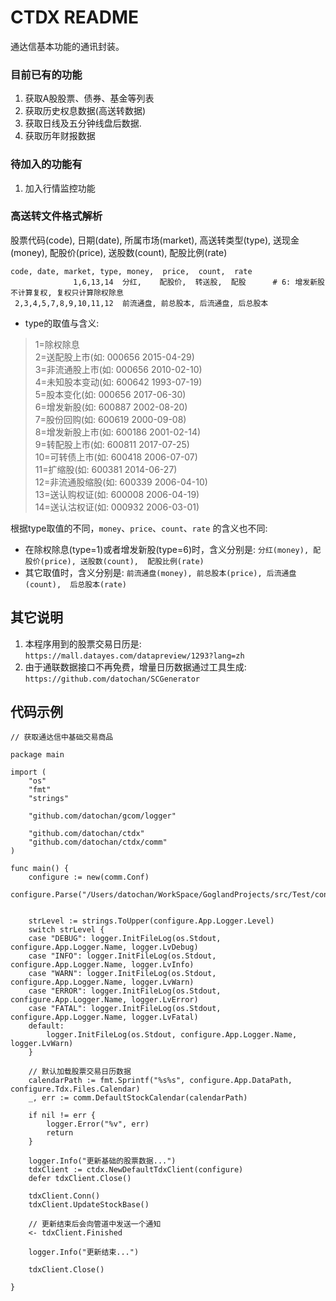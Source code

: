 # CTDX README

通达信基本功能的通讯封装。

### 目前已有的功能

1. 获取A股股票、债券、基金等列表
1. 获取历史权息数据(高送转数据)
1. 获取日线及五分钟线盘后数据.
1. 获取历年财报数据

### 待加入的功能有

1. 加入行情监控功能

### 高送转文件格式解析

股票代码(code), 日期(date), 所属市场(market), 高送转类型(type), 送现金(money), 配股价(price), 送股数(count),  配股比例(rate)

```
code, date, market, type, money,  price,  count,  rate
              1,6,13,14  分红,    配股价,  转送股,  配股      # 6: 增发新股不计算复权, 复权只计算除权除息
 2,3,4,5,7,8,9,10,11,12  前流通盘, 前总股本, 后流通盘, 后总股本
```

* type的取值与含义:
> 1=除权除息 <br/>
> 2=送配股上市(如: 000656 2015-04-29) <br/>
> 3=非流通股上市(如: 000656 2010-02-10) <br/>
> 4=未知股本变动(如: 600642 1993-07-19) <br/>
> 5=股本变化(如: 000656 2017-06-30) <br/>
> 6=增发新股(如: 600887 2002-08-20) <br/>
> 7=股份回购(如: 600619 2000-09-08) <br/>
> 8=增发新股上市(如: 600186 2001-02-14) <br/>
> 9=转配股上市(如: 600811 2017-07-25) <br/>
> 10=可转债上市(如: 600418 2006-07-07) <br/>
> 11=扩缩股(如: 600381 2014-06-27) <br/>
> 12=非流通股缩股(如: 600339 2006-04-10) <br/>
> 13=送认购权证(如: 600008 2006-04-19) <br/>
> 14=送认沽权证(如: 000932 2006-03-01)

根据type取值的不同，`money`、`price`、`count`、`rate` 的含义也不同:
* 在除权除息(type=1)或者增发新股(type=6)时，含义分别是: `分红(money), 配股价(price), 送股数(count),  配股比例(rate)`
* 其它取值时，含义分别是: `前流通盘(money), 前总股本(price), 后流通盘(count),  后总股本(rate)`

## 其它说明

1. 本程序用到的股票交易日历是: `https://mall.datayes.com/datapreview/1293?lang=zh`
2. 由于通联数据接口不再免费，增量日历数据通过工具生成: `https://github.com/datochan/SCGenerator`

## 代码示例

```
// 获取通达信中基础交易商品

package main

import (
    "os"
    "fmt"
    "strings"

    "github.com/datochan/gcom/logger"

    "github.com/datochan/ctdx"
    "github.com/datochan/ctdx/comm"
)

func main() {
    configure := new(comm.Conf)
    configure.Parse("/Users/datochan/WorkSpace/GoglandProjects/src/Test/configure.toml")


    strLevel := strings.ToUpper(configure.App.Logger.Level)
    switch strLevel {
    case "DEBUG": logger.InitFileLog(os.Stdout, configure.App.Logger.Name, logger.LvDebug)
    case "INFO": logger.InitFileLog(os.Stdout, configure.App.Logger.Name, logger.LvInfo)
    case "WARN": logger.InitFileLog(os.Stdout, configure.App.Logger.Name, logger.LvWarn)
    case "ERROR": logger.InitFileLog(os.Stdout, configure.App.Logger.Name, logger.LvError)
    case "FATAL": logger.InitFileLog(os.Stdout, configure.App.Logger.Name, logger.LvFatal)
    default:
        logger.InitFileLog(os.Stdout, configure.App.Logger.Name, logger.LvWarn)
    }

    // 默认加载股票交易日历数据
    calendarPath := fmt.Sprintf("%s%s", configure.App.DataPath, configure.Tdx.Files.Calendar)
    _, err := comm.DefaultStockCalendar(calendarPath)

    if nil != err {
        logger.Error("%v", err)
        return
    }

    logger.Info("更新基础的股票数据...")
    tdxClient := ctdx.NewDefaultTdxClient(configure)
    defer tdxClient.Close()

    tdxClient.Conn()
    tdxClient.UpdateStockBase()

    // 更新结束后会向管道中发送一个通知
    <- tdxClient.Finished

    logger.Info("更新结束...")

    tdxClient.Close()

}
```
